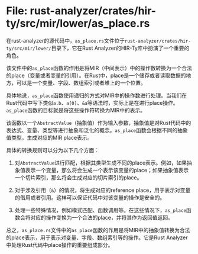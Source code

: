 # File: rust-analyzer/crates/hir-ty/src/mir/lower/as_place.rs

在rust-analyzer的源代码中，`as_place.rs`文件位于`rust-analyzer/crates/hir-ty/src/mir/lower/`目录下，它在Rust Analyzer的HIR-Ty库中扮演了一个重要的角色。

该文件中的`as_place`函数的作用是将MIR（中间表示）中的操作数转换为一个合法的place（变量或者变量的引用）。在Rust中，place是一个储存或者读取数据的地方，可以是一个变量、字段、数组索引或者堆上的一个位置。

具体地说，`as_place`函数使用递归的方式对MIR中的操作数进行处理。当我们在Rust代码中写下类似`a.b`、`a[0]`、`&a`等语法时，实际上是在进行place操作。`as_place`函数的目标就是将这些操作符转换为MIR中的表示。

该函数以一个`AbstractValue`（抽象值）作为输入参数，抽象值是对Rust代码中的表达式、变量、类型等进行抽象和泛化的概念。`as_place`函数会根据不同的抽象值类型，生成对应的MIR place表示。

具体的转换规则可以分为以下几个方面：

1. 对`AbstractValue`进行匹配，根据其类型生成不同的place表示。例如，如果抽象值表示一个变量，那么将会生成一个表示该变量的place；如果抽象值表示一个切片索引，那么将会生成对应的切片索引的place。

2. 对于涉及引用（`&`）的情况，将生成对应的reference place，用于表示对变量的借用或者引用。这样可以保证代码中对该变量的操作是安全的。

3. 处理一些特殊情况，例如模式匹配、函数调用等。在这些情况下，`as_place`函数会将对应的操作变换为一个合法的place，并将其作为返回值返回。

总之，`as_place.rs`文件中的`as_place`函数的作用是将MIR中的抽象值转换为合法的place表示，用于表示对变量、字段、数组索引等的操作。它是Rust Analyzer中处理Rust代码中place操作的重要组成部分。

